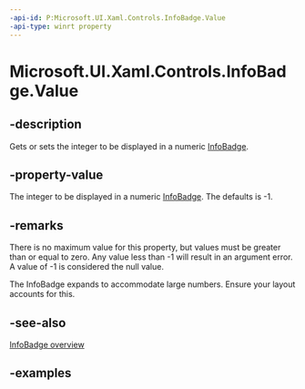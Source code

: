 ```yaml
---
-api-id: P:Microsoft.UI.Xaml.Controls.InfoBadge.Value
-api-type: winrt property
---
```


# Microsoft.UI.Xaml.Controls.InfoBadge.Value

<!--
public int Value { get; set; }
-->


## -description

Gets or sets the integer to be displayed in a numeric [InfoBadge](infobadge.md).
## -property-value

The integer to be displayed in a numeric [InfoBadge](infobadge.md). The defaults is -1.

## -remarks

There is no maximum value for this property, but values must be greater than or equal to zero. Any value less than -1 will result in an argument error. A value of -1 is considered the null value.

The InfoBadge expands to accommodate large numbers. Ensure your layout accounts for this.

## -see-also

[InfoBadge overview](/windows/apps/design/controls/info-badge)

## -examples


